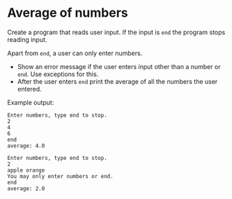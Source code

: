 # Average of numbers

Create a program that reads user input. If the input is `end` the program stops reading input.

Apart from `end`, a user can only enter numbers. 

* Show an error message if the user enters input other than a number or `end`. Use exceptions for this.
* After the user enters `end` print the average of all the numbers the user entered.

Example output:

```console
Enter numbers, type end to stop.
2
4
6
end
average: 4.0
```

```console
Enter numbers, type end to stop.
2
apple orange
You may only enter numbers or end.
end
average: 2.0
```
